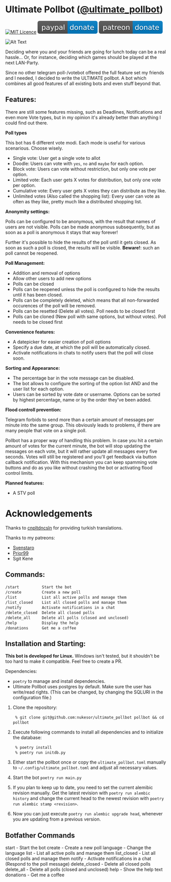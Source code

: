 # Ultimate Pollbot ([@ultimate_pollbot](https://t.me/ultimate_pollbot))


[![MIT Licence](https://img.shields.io/badge/license-MIT-success.svg)](https://github.com/Nukesor/pollbot/blob/master/LICENSE.md)
[![Paypal](https://github.com/Nukesor/images/blob/master/paypal-donate-blue.svg)](https://www.paypal.me/arnebeer/)
[![Patreon](https://github.com/Nukesor/images/blob/master/patreon-donate-blue.svg)](https://www.patreon.com/nukesor)


![Alt Text](https://github.com/Nukesor/images/blob/master/pollbot.gif)

Deciding where you and your friends are going for lunch today can be a real hassle...
Or, for instance, deciding which games should be played at the next LAN-Party.

Since no other telegram poll-/votebot offered the full feature set my friends and I needed, I decided to write the ULTIMATE pollbot. A bot which combines all good features of all existing bots and even stuff beyond that.


## Features:
There are still some features missing, such as Deadlines, Notifications and even more Vote types, but in my opinion it's already better than anything I could find out there.


**Poll types**

This bot has 6 different vote modi. Each mode is useful for various scenarious. Choose wisely.

- Single vote: User get a single vote to allot
- Doodle: Users can vote with `yes`, `no` and `maybe` for each option.
- Block vote: Users can vote without restriction, but only one vote per option.
- Limited vote: Each user gets X votes for distribution, but only one vote per option.
- Cumulative vote: Every user gets X votes they can distribute as they like.
- Unlimited votes (Also called the shopping list): Every user can vote as often as they like, pretty much like a distributed shopping list.

**Anonymity settings:**

Polls can be configured to be anonymous, with the result that names of users are not visible.
Polls can be made anonymous subsequently, but as soon as a poll is anonymous it stays that way forever!

Further it's possible to hide the results of the poll until it gets closed.
As soon as such a poll is closed, the results will be visible. **Beware!**: such an poll cannot be reopened.

**Poll Management:**
- Addition and removal of options
- Allow other users to add new options
- Polls can be closed
- Polls can be reopened unless the poll is configured to hide the results until it has been closed.
- Polls can be completely deleted, which means that all non-forwarded occurences of the poll will be removed.
- Polls can be resetted (Delete all votes). Poll needs to be closed first
- Polls can be cloned (New poll with same options, but without votes). Poll needs to be closed first


**Convenience features:**
- A datepicker for easier creation of poll options
- Specify a due date, at which the poll will be automatically closed.
- Activate notifications in chats to notify users that the poll will close soon.


**Sorting and Appearance:**

- The percentage bar in the vote message can be disabled.
- The bot allows to configure the sorting of the option list AND and the user list for each option.
- Users can be sorted by vote date or username. Options can be sorted by highest percentage, name or by the order they've been added.


**Flood controll prevention:**

Telegram forbids to send more than a certain amount of messages per minute into the same group. This obviously leads to problems, if there are many people that vote on a single poll.

Pollbot has a proper way of handling this problem.
In case you hit a certain amount of votes for the current minute, the bot will stop updating the messages on each vote, but it will rather update all messages every five seconds.
Votes will still be registered and you'll get feedback via button callback notification.
With this mechanism you can keep spamming vote buttons and do as you like without crashing the bot or activating flood control limits.


**Planned features:**

- A STV poll


# Acknowledgements

Thanks to [cnpltdncsln](https://github.com/cnpltdncsln) for providing turkish translations.

Thanks to my patreons:

- [Svenstaro](https://github.com/Svenstaro)
- [Prior99](https://github.com/prior99)
- Sgit Kene


## Commands:

    /start          Start the bot
    /create         Create a new poll
    /list           List all active polls and manage them
    /list_closed    List all closed polls and manage them
    /notify         Activate notifications in a chat
    /delete_closed  Delete all closed polls
    /delete_all     Delete all polls (closed and unclosed)
    /help           Display the help
    /donations      Get me a coffee


## Installation and Starting:
**This bot is developed for Linux.** Windows isn't tested, but it shouldn't be too hard to make it compatible. Feel free to create a PR.

Dependencies: 
- `poetry` to manage and install dependencies.
- Ultimate Pollbot uses postgres by default. Make sure the user has write/read rights. (This can be changed, by changing the SQLURI in the configuration file.)


1. Clone the repository:

        % git clone git@github.com:nukesor/ultimate_pollbot pollbot && cd pollbot

2. Execute following commands to install all dependencies and to initialize the database:

        % poetry install
        % poetry run initdb.py

3. Either start the pollbot once or copy the `ultimate_pollbot.toml` manually to `~/.config/ultimate_pollbot.toml` and adjust all necessary values.
4. Start the bot `poetry run main.py`

5. If you plan to keep up to date, you need to set the current alemibic revision manually.
Get the latest revision with `poetry run alembic history` and change the current head to the newest revision with `poetry run alembic stamp <revision>`.
6. Now you can just execute `poetry run alembic upgrade head`, whenever you are updating from a previous version.



## Botfather Commands

start - Start the bot
create - Create a new poll
language - Change the language
list - List all active polls and manage them
list_closed - List all closed polls and manage them
notify - Activate notifications in a chat (Respond to the poll message)
delete_closed - Delete all closed polls
delete_all - Delete all polls (closed and unclosed)
help - Show the help text
donations - Get me a coffee
